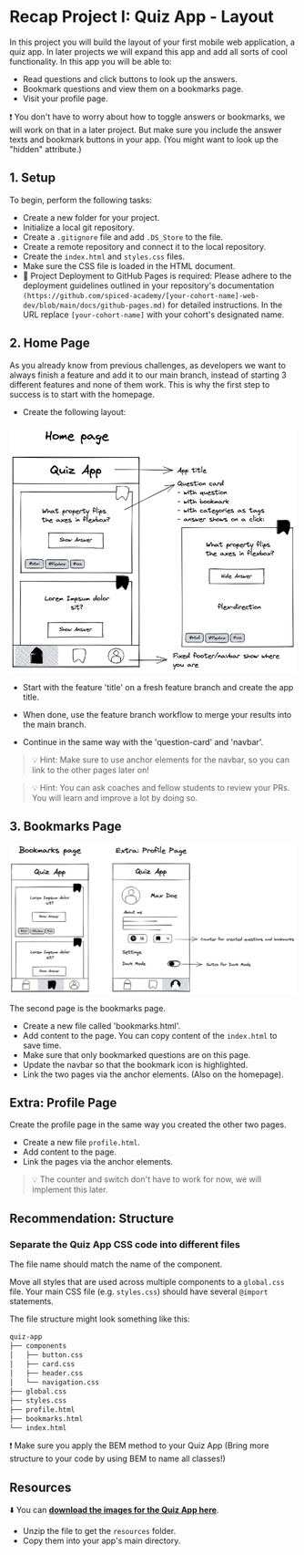 # Recap Project I: Quiz App - Layout

In this project you will build the layout of your first mobile web application, a quiz app. In later
projects we will expand this app and add all sorts of cool functionality. In this app you will be
able to:

- Read questions and click buttons to look up the answers.
- Bookmark questions and view them on a bookmarks page.
- Visit your profile page.

❗️ You don't have to worry about how to toggle answers or bookmarks, we will work on that in a
later project. But make sure you include the answer texts and bookmark buttons in your app. (You
might want to look up the "hidden" attribute.)

## 1. Setup

To begin, perform the following tasks:

- Create a new folder for your project.
- Initialize a local git repository.
- Create a `.gitignore` file and add `.DS_Store` to the file.
- Create a remote repository and connect it to the local repository.
- Create the `index.html` and `styles.css` files.
- Make sure the CSS file is loaded in the HTML document.
- 🚀 Project Deployment to GitHub Pages is required: Please adhere to the deployment guidelines outlined in your repository's documentation `(https://github.com/spiced-academy/[your-cohort-name]-web-dev/blob/main/docs/github-pages.md)` for detailed instructions. In the URL replace `[your-cohort-name]` with your cohort's designated name.

## 2. Home Page

As you already know from previous challenges, as developers we want to always finish a feature and
add it to our main branch, instead of starting 3 different features and none of them work. This is
why the first step to success is to start with the homepage.

- Create the following layout:

![homepage](assets/homepage.png)

- Start with the feature 'title' on a fresh feature branch and create the app title.

- When done, use the feature branch workflow to merge your results into the main branch.
- Continue in the same way with the 'question-card' and 'navbar'.

> 💡 Hint: Make sure to use anchor elements for the navbar, so you can link to the other pages later
> on!

> 💡 Hint: You can ask coaches and fellow students to review your PRs. You will learn and improve a
> lot by doing so.

## 3. Bookmarks Page

![homepage](assets/bookmarkspage.png)

The second page is the bookmarks page.

- Create a new file called 'bookmarks.html'.
- Add content to the page. You can copy content of the `index.html` to save time.
- Make sure that only bookmarked questions are on this page.
- Update the navbar so that the bookmark icon is highlighted.
- Link the two pages via the anchor elements. (Also on the homepage).

## Extra: Profile Page

Create the profile page in the same way you created the other two pages.

- Create a new file `profile.html`.
- Add content to the page.
- Link the pages via the anchor elements.

> 💡 The counter and switch don't have to work for now, we will implement this later.

## Recommendation: Structure

### Separate the Quiz App CSS code into different files

The file name should match the name of the
component.

Move all styles that are used across multiple components to a `global.css` file. Your main CSS file (e.g. `styles.css`) should have several `@import` statements.

The file structure might look something like this:

```
quiz-app
├── components
│   ├── button.css
│   ├── card.css
│   ├── header.css
│   └── navigation.css
├── global.css
├── styles.css
├── profile.html
├── bookmarks.html
└── index.html
```

❗️ Make sure you apply the BEM method to your Quiz App (Bring more structure to your code by using BEM to name all classes!)

## Resources

⬇️ You can [**download the images for the Quiz App here**](./resources.zip?raw=true).

- Unzip the file to get the `resources` folder.
- Copy them into your app's main directory.
